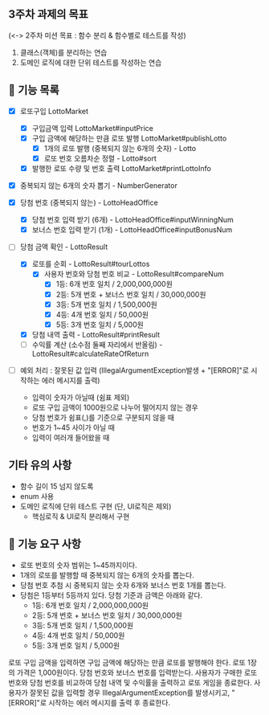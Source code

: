 ## 3주차 과제의 목표
(<-> 2주차 미션 목표 : 함수 분리 & 함수별로 테스트를 작성)
1. 클래스(객체)를 분리하는 연습
2. 도메인 로직에 대한 단위 테스트를 작성하는 연습

## 🌟 기능 목록
- [x] 로또구입 LottoMarket
    - [x] 구입금액 입력 LottoMarket#inputPrice
    - [x] 구입 금액에 해당하는 만큼 로또 발행 LottoMarket#publishLotto
        - [x] 1개의 로또 발행 (중복되지 않는 6개의 숫자) - Lotto
        - [x] 로또 번호 오름차순 정렬 - Lotto#sort
    - [x] 발행한 로또 수량 및 번호 출력 LottoMarket#printLottoInfo

- [x] 중복되지 않는 6개의 숫자 뽑기 - NumberGenerator

- [x] 당첨 번호 (중복되지 않는) - LottoHeadOffice
    - [x] 당첨 번호 입력 받기 (6개) - LottoHeadOffice#inputWinningNum
    - [x] 보너스 번호 입력 받기 (1개) - LottoHeadOffice#inputBonusNum

- [ ] 당첨 금액 확인 - LottoResult
    - [x] 로또를 순회 - LottoResult#tourLottos
        - [x] 사용자 번호와 당첨 번호 비교 - LottoResult#compareNum
          - [x] 1등: 6개 번호 일치 / 2,000,000,000원
          - [x] 2등: 5개 번호 + 보너스 번호 일치 / 30,000,000원
          - [x] 3등: 5개 번호 일치 / 1,500,000원
          - [x] 4등: 4개 번호 일치 / 50,000원
          - [x] 5등: 3개 번호 일치 / 5,000원
    - [x] 당첨 내역 출력 - LottoResult#printResult
    - [ ] 수익률 계산 (소수점 둘째 자리에서 반올림) - LottoResult#calculateRateOfReturn

- [ ] 예외 처리 : 잘못된 값 입력 (IllegalArgumentException발생 + "[ERROR]"로 시작하는 에러 메시지를 출력)
    - 입력이 숫자가 아닐때 (쉼표 제외)
    - 로또 구입 금액이 1000원으로 나누어 떨어지지 않는 경우
    - 당첨 번호가 쉼표(,)를 기준으로 구분되지 않을 때
    - 번호가 1~45 사이가 아닐 때
    - 입력이 여러개 들어왔을 때

## 기타 유의 사항
+ 함수 길이 15 넘지 않도록
+ enum 사용
+ 도메인 로직에 단위 테스트 구현 (단, UI로직은 제외)
    + 핵심로직 & UI로직 분리해서 구현

## 🚀 기능 요구 사항
- 로또 번호의 숫자 범위는 1~45까지이다.
- 1개의 로또를 발행할 때 중복되지 않는 6개의 숫자를 뽑는다.
- 당첨 번호 추첨 시 중복되지 않는 숫자 6개와 보너스 번호 1개를 뽑는다.
- 당첨은 1등부터 5등까지 있다. 당첨 기준과 금액은 아래와 같다.
    - 1등: 6개 번호 일치 / 2,000,000,000원
    - 2등: 5개 번호 + 보너스 번호 일치 / 30,000,000원
    - 3등: 5개 번호 일치 / 1,500,000원
    - 4등: 4개 번호 일치 / 50,000원
    - 5등: 3개 번호 일치 / 5,000원

로또 구입 금액을 입력하면 구입 금액에 해당하는 만큼 로또를 발행해야 한다.
로또 1장의 가격은 1,000원이다.
당첨 번호와 보너스 번호를 입력받는다.
사용자가 구매한 로또 번호와 당첨 번호를 비교하여 당첨 내역 및 수익률을 출력하고 로또 게임을 종료한다.
사용자가 잘못된 값을 입력할 경우 IllegalArgumentException를 발생시키고, "[ERROR]"로 시작하는 에러 메시지를 출력 후 종료한다.



